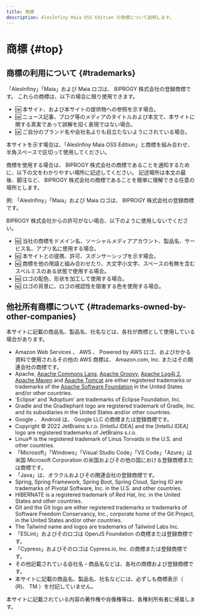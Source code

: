 ```yaml
---
title: 商標
description: AlesInfiny Maia OSS Edition の商標について説明します。
---
```


# 商標 {#top}

## 商標の利用について {#trademarks}

「AlesInfiny」「Maia」および Maia ロゴは、 BIPROGY 株式会社の登録商標です。
これらの商標は、以下の場合に限り使用できます。

- :ok: 本サイト、および本サイトの提供物への参照を示す場合。
- :ok: ニュース記事、ブログ等のメディアのタイトルおよび本文で、本サイトに関する真実であって誤解を招く表現ではない場合。
- :ok: ご自分のブランド名や会社名よりも目立たないようにされている場合。

本サイトを示す場合は、「AlesInfiny Maia OSS Edition」と商標を組み合わせ、半角スペースで区切って使用してください。

商標を使用する場合は、 BIPROGY 株式会社の商標であることを通知するために、以下の文をわかりやすい場所に記述してください。
記述場所は本文の最後、脚注など、 BIPROGY 株式会社の商標であることを簡単に理解できる任意の場所とします。

例: 「AlesInfiny」「Maia」および Maia ロゴは、 BIPROGY 株式会社の登録商標です。

BIPROGY 株式会社からの許可がない場合、以下のように使用しないでください。

- :ng: 当社の商標をドメイン名、ソーシャルメディアアカウント、製品名、サービス名、アプリ名に使用する場合。
- :ng: 本サイトとの提携、許可、スポンサーシップを示す場合。
- :ng: 商標を他の用語と組み合わせたり、大文字小文字、スペースの有無を含むスペルミスのある状態で使用する場合。
- :ng: ロゴの配色、形状を加工して使用する場合。
- :ng: ロゴの背景に、ロゴの視認性を阻害する色を使用する場合。

## 他社所有商標について {#trademarks-owned-by-other-companies}

本サイトに記載の商品名、製品名、社名などは、各社が商標として使用している場合があります。

<!-- textlint-disable ja-technical-writing/max-ten,ja-technical-writing/max-comma,ja-technical-writing/sentence-length -->

- Amazon Web Services 、 AWS 、 Powered by AWS ロゴ、およびかかる資料で使用されるその他の AWS 商標は、 Amazon.com, Inc. またはその関連会社の商標です。
- Apache, [Apache Commons Lang](https://commons.apache.org/proper/commons-lang/), [Apache Groovy](https://groovy.apache.org/), [Apache Log4j 2](https://logging.apache.org/log4j/2.x/), [Apache Maven](https://maven.apache.org/) and [Apache Tomcat](https://tomcat.apache.org/) are either registered trademarks or trademarks of the [Apache Software Foundation](https://www.apache.org/) in the United States and/or other countries.
- 'Eclipse' and 'Adoptium' are trademarks of Eclipse Foundation, Inc.
- Gradle and the Gradlephant logo are registered trademark of Gradle, Inc. and its subsidiaries in the United States and/or other countries.
- Google 、 Android は、 Google LLC の商標または登録商標です。
- Copyright © 2022 JetBrains s.r.o. [IntelliJ IDEA] and the [IntelliJ IDEA] logo are registered trademarks of JetBrains s.r.o.
- Linux® is the registered trademark of Linus Torvalds in the U.S. and other countries.
- 「Microsoft」「Windows」「Visual Studio Code」「VS Code」「Azure」は米国 Microsoft Corporation の米国およびその他の国における登録商標または商標です。
- 「Java」は、オラクルおよびその関連会社の登録商標です。
- Spring, Spring Framework, Spring Boot, Spring Cloud, Spring IO are trademarks of Pivotal Software, Inc. in the U.S. and other countries.
- HIBERNATE is a registered trademark of Red Hat, Inc. in the United States and other countries.
- Git and the Git logo are either registered trademarks or trademarks of Software Freedom Conservancy, Inc., corporate home of the Git Project, in the United States and/or other countries.
- The Tailwind name and logos are trademarks of Tailwind Labs Inc.
- 「ESLint」およびそのロゴは OpenJS Foundation の商標または登録商標です。
- 「Cypress」およびそのロゴは Cypress.io, Inc. の商標または登録商標です。
- その他記載されている会社名・商品名などは、各社の商標および登録商標です。
- 本サイトに記載の商品名、製品名、社名などには、必ずしも商標表示（ (R)、 TM ）を付記していません。

<!-- textlint-enable ja-technical-writing/max-ten,ja-technical-writing/max-comma,ja-technical-writing/sentence-length -->

本サイトに記載されている内容の著作権や肖像権等は、各権利所有者に帰属します。
